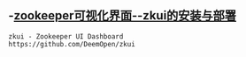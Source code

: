 
-[zookeeper可视化界面--zkui的安装与部署](https://github.com/DeemOpen/zkui)
-
```
zkui - Zookeeper UI Dashboard
https://github.com/DeemOpen/zkui
```